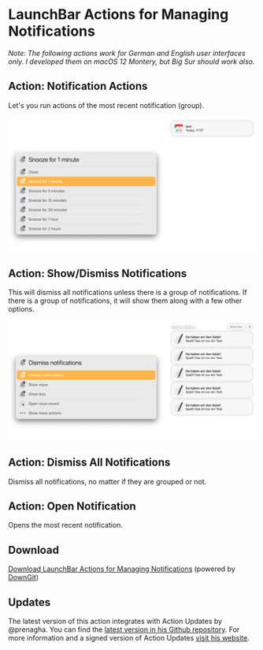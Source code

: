 # LaunchBar Actions for Managing Notifications

*Note: The following actions work for German and English user interfaces only. I developed them on macOS 12 Montery, but Big Sur should work also.*

## Action: Notification Actions

Let's you run actions of the most recent notification (group). 

<img src="noti_actions.png" width="800"/> 
 
## Action: Show/Dismiss Notifications

This will dismiss all notifications unless there is a group of notifications. If there is a group of notifications, it will show them along with a few other options. 

<img src="noti_show_dismiss.png" width="800"/> 

## Action: Dismiss All Notifications

Dismiss all notifications, no matter if they are grouped or not.

## Action: Open Notification

Opens the most recent notification.


## Download
[Download LaunchBar Actions for Managing Notifications](https://minhaskamal.github.io/DownGit/#/home?url=https://github.com/Ptujec/LaunchBar/tree/master/Notifications) (powered by [DownGit](https://github.com/MinhasKamal/DownGit))

## Updates

The latest version of this action integrates with Action Updates by @prenagha. You can find the [latest version in his Github repository](https://github.com/prenagha/launchbar). For more information and a signed version of Action Updates [visit his website](https://renaghan.com/launchbar/action-updates/).